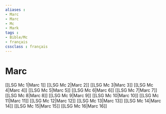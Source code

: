 ```yaml
---
aliases : 
- Marc
- Marc
- Mc
- Mark
tags : 
- Bible/Mc
- français
cssclass : français
---
```


# Marc

[[LSG Mc 1|Marc 1]]
[[LSG Mc 2|Marc 2]]
[[LSG Mc 3|Marc 3]]
[[LSG Mc 4|Marc 4]]
[[LSG Mc 5|Marc 5]]
[[LSG Mc 6|Marc 6]]
[[LSG Mc 7|Marc 7]]
[[LSG Mc 8|Marc 8]]
[[LSG Mc 9|Marc 9]]
[[LSG Mc 10|Marc 10]]
[[LSG Mc 11|Marc 11]]
[[LSG Mc 12|Marc 12]]
[[LSG Mc 13|Marc 13]]
[[LSG Mc 14|Marc 14]]
[[LSG Mc 15|Marc 15]]
[[LSG Mc 16|Marc 16]]
